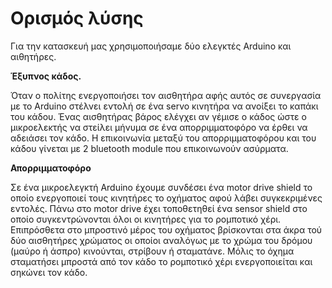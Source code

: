 # Ορισμός λύσης
Για την κατασκευή μας χρησιμοποιήσαμε δύο ελεγκτές Arduino και αιθητήρες.

**Έξυπνος κάδος.**

Όταν ο πολίτης ενεργοποιήσει τον αισθητήρα αφής αυτός σε συνεργασία με το Arduino στέλνει εντολή σε ένα servo κινητήρα να ανοίξει το καπάκι του κάδου.
Ένας αισθητήρας βάρος ελέγχει αν γέμισε ο κάδος ώστε ο μικροελεκτής να στείλει μήνυμα σε ένα απορριμματοφόρο να έρθει να αδειάσει τον κάδο.
Η επικοινωνία μεταξύ του απορριμματοφόρου και του κάδου γίνεται με 2 bluetooth module που επικοινωνούν ασύρματα.

**Απορριμματοφόρο** 

Σε ένα μικροελεγκτή Arduino έχουμε συνδέσει ένα motor drive shield το οποίο ενεργοποιεί τους κινητήρες το οχήματος αφού λάβει συγκεκριμένες εντολές. Πάνω στο motor drive έχει τοποθετηθεί ένα sensor shield στο οποίο συγκεντρώνονται όλοι οι κινητήρες για το ρομποτικό χέρι. 
Επιπρόσθετα στο μπροστινό μέρος του οχήματος βρίσκονται στα άκρα τού δύο αισθητήρες χρώματος οι οποίοι αναλόγως με το χρώμα του δρόμου (μαύρο ή άσπρο) κινούνται, στρίβουν ή σταματάνε. Μόλις το όχημα σταματήσει μπροστά από τον κάδο το ρομποτικό χέρι ενεργοποιείται και σηκώνει τον κάδο.

